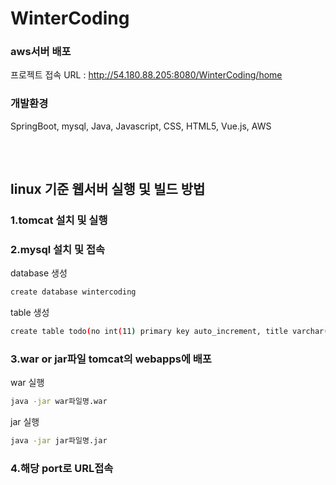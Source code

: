 # WinterCoding



### aws서버 배포
프로젝트 접속 URL : http://54.180.88.205:8080/WinterCoding/home

### 개발환경
SpringBoot, mysql, Java, Javascript, CSS, HTML5, Vue.js, AWS

### 　

## linux 기준 웹서버 실행 및 빌드 방법
>
### 1.tomcat 설치 및 실행
### 2.mysql 설치 및 접속
>>
database 생성
```bash
create database wintercoding
```

table 생성 
```bash
create table todo(no int(11) primary key auto_increment, title varchar(45) not null, content varchar(4000), position int(11) not null, duedate datetime, complete varchar(45) );
```
 
### 3.war or jar파일 tomcat의 webapps에 배포

 war 실행
 ```bash
 java -jar war파일명.war
 ```
 
 jar 실행
 ```bash
 java -jar jar파일명.jar
 ```

### 4.해당 port로 URL접속 
